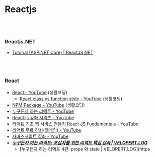 Reactjs
==========


 <br/><br/>

### Reactjs.NET
- [Tutorial (ASP.NET Core) | ReactJS.NET](https://reactjs.net/tutorials/aspnetcore.html)


 <br/><br/>


### React
- [React - YouTube](https://www.youtube.com/playlist?list=PLuHgQVnccGMCRv6f8H9K5Xwsdyg4sFSdi) (생활코딩)
    - [React class vs function style - YouTube](https://www.youtube.com/playlist?list=PLuHgQVnccGMCEfBwnNGsJCQDiqSWI-edj) (생활코딩)
- [NPM Package - YouTube](https://www.youtube.com/playlist?list=PLuHgQVnccGMB4krR04ug5nEXJ3sAEOWDL) (생활코딩)
- [누구든지 하는 리액트 - YouTube](https://www.youtube.com/playlist?list=PL9FpF_z-xR_E4rxYMMZx5cOpwaiwCzWUH)
- [React.js 강좌 시리즈 - YouTube](https://www.youtube.com/playlist?list=PL9FpF_z-xR_GMujql3S_XGV2SpdfDBkeC)
- [리액트 기초 웹 서비스 만들기 React JS Fundamentals - YouTube](https://www.youtube.com/playlist?list=PL7jH19IHhOLOFTVD4R8FeZWkwpVi8-9Fv)
- [리액트 무료 강좌(웹게임) - YouTube](https://www.youtube.com/playlist?list=PLcqDmjxt30RtqbStQqk-eYMK8N-1SYIFn)
- [자바스크립트 강좌 - YouTube](https://www.youtube.com/playlist?list=PLcqDmjxt30Rtbxbh4eJREOVekql_kWVmu)
- [___누구든지 하는 리액트: 초심자를 위한 리액트 핵심 강좌 | VELOPERT.LOG___](https://velopert.com/3613)
    - [누구든지 하는 리액트 4편: props 와 state | VELOPERT.LOG](https